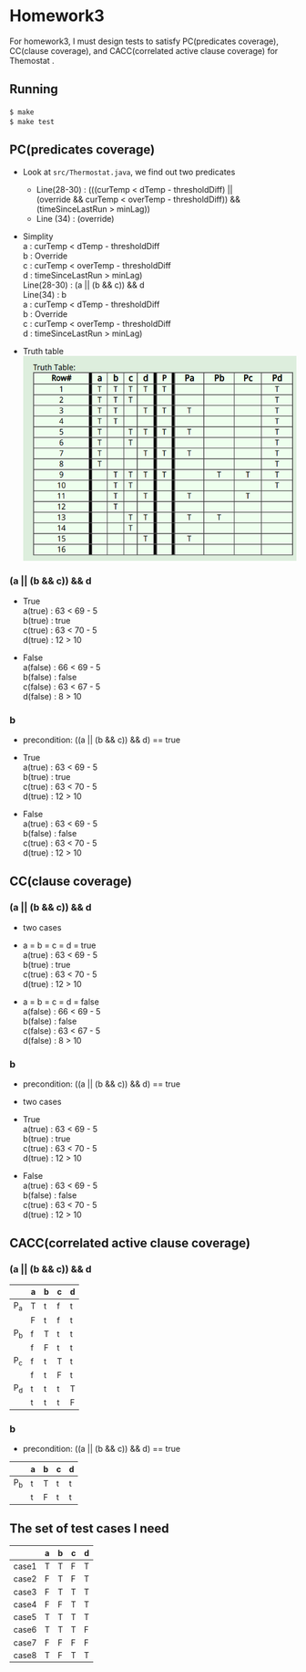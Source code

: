# Homework3
For homework3, I must design tests to satisfy PC(predicates coverage), CC(clause coverage), and CACC(correlated active clause coverage) for Themostat .

## Running
`$ make`  
`$ make test`

## PC(predicates coverage)
- Look at `src/Thermostat.java`, we find out two predicates
  - Line(28-30) : (((curTemp < dTemp - thresholdDiff) ||  
            (override && curTemp < overTemp - thresholdDiff)) &&  
            (timeSinceLastRun > minLag))  
  - Line (34) : (override)  

- Simplity  
a : curTemp < dTemp - thresholdDiff  
b : Override  
c : curTemp < overTemp - thresholdDiff  
d : timeSinceLastRun > minLag)  
Line(28-30) : (a || (b && c)) && d  
Line(34) : b  
a : curTemp < dTemp - thresholdDiff  
b : Override  
c : curTemp < overTemp - thresholdDiff  
d : timeSinceLastRun > minLag)  

- Truth table  
![truth table (a||(b&&c)) && d](images/TF_Table.png?raw=true)

### (a || (b && c)) && d  
- True  
a(true) : 63 < 69 - 5  
b(true) : true  
c(true) : 63 < 70 - 5  
d(true) : 12 > 10  

- False  
a(false) : 66 < 69 - 5  
b(false) : false  
c(false) : 63 < 67 - 5  
d(false) : 8 > 10  

### b
- precondition: ((a || (b && c)) && d) == true  
- True  
a(true) : 63 < 69 - 5  
b(true) : true  
c(true) : 63 < 70 - 5  
d(true) : 12 > 10  

- False  
a(true) : 63 < 69 - 5  
b(false) : false  
c(true) : 63 < 70 - 5  
d(true) : 12 > 10  

## CC(clause coverage)  
### (a || (b && c)) && d  
- two cases  

- a = b = c = d = true  
a(true) : 63 < 69 - 5  
b(true) : true  
c(true) : 63 < 70 - 5  
d(true) : 12 > 10  

- a = b = c = d = false  
a(false) : 66 < 69 - 5  
b(false) : false  
c(false) : 63 < 67 - 5  
d(false) : 8 > 10  

### b  
- precondition: ((a || (b && c)) && d) == true  
- two cases  

- True  
a(true) : 63 < 69 - 5  
b(true) : true  
c(true) : 63 < 70 - 5  
d(true) : 12 > 10  

- False  
a(true) : 63 < 69 - 5  
b(false) : false  
c(true) : 63 < 70 - 5  
d(true) : 12 > 10  

## CACC(correlated active clause coverage)  
### (a || (b && c)) && d  
|                |  a  |  b  |  c  |  d  |
|----------------|-----|-----|-----|-----|
|P<sub>a</sub>   |  T  |  t  |  f  |  t  |
|                |  F  |  t  |  f  |  t  |
|P<sub>b</sub>   |  f  |  T  |  t  |  t  |
|                |  f  |  F  |  t  |  t  |
|P<sub>c</sub>   |  f  |  t  |  T  |  t  |
|                |  f  |  t  |  F  |  t  |
|P<sub>d</sub>   |  t  |  t  |  t  |  T  |
|                |  t  |  t  |  t  |  F  |  

### b  
- precondition: ((a || (b && c)) && d) == true  

|                |  a  |  b  |  c  |  d  |
|----------------|-----|-----|-----|-----|
|P<sub>b</sub>   |  t  |  T  |  t  |  t  |
|                |  t  |  F  |  t  |  t  |


## The set of test cases I need  
|         |  a  |  b  |  c  |  d  |
|---------|-----|-----|-----|-----|
|  case1  |  T  |  T  |  F  |  T  |
|  case2  |  F  |  T  |  F  |  T  |
|  case3  |  F  |  T  |  T  |  T  |
|  case4  |  F  |  F  |  T  |  T  |
|  case5  |  T  |  T  |  T  |  T  |
|  case6  |  T  |  T  |  T  |  F  |
|  case7  |  F  |  F  |  F  |  F  |
|  case8  |  T  |  F  |  T  |  T  |



